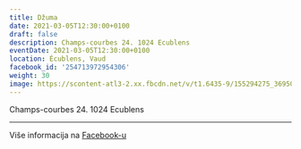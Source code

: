 ```yaml
---
title: Džuma
date: 2021-03-05T12:30:00+0100
draft: false
description: Champs-courbes 24. 1024 Ecublens
eventDate: 2021-03-05T12:30:00+0100
location: Écublens, Vaud
facebook_id: '254713972954306'
weight: 30
image: https://scontent-atl3-2.xx.fbcdn.net/v/t1.6435-9/155294275_3695079563921169_4909597834044538694_n.jpg?_nc_cat=101&ccb=1-7&_nc_sid=9e60e4&_nc_ohc=pl_g7Z1hZt4Q7kNvwFrl-kw&_nc_oc=AdmV218H8uEn_8xK7fOLqoCR2-mKVf1gBwGoQg6_8eGyqKx_mwCa4dHxXWifxgCuxow&_nc_zt=23&_nc_ht=scontent-atl3-2.xx&edm=ABTKTjYEAAAA&_nc_gid=oiW_ZQxKF5eFvRpJ-6kK3Q&oh=00_AfdfoYP6qEFbfbRtxEQT07npCerwyoEIyBFZjoLz8TnPGg&oe=69128EDB
---
```


Champs-courbes 24. 1024 Ecublens

---

Više informacija na [Facebook-u](https://facebook.com/events/254713972954306)